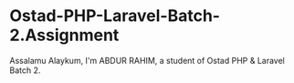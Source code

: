 # Ostad-PHP-Laravel-Batch-2.Assignment
Assalamu Alaykum,
I'm ABDUR RAHIM, a student of Ostad PHP & Laravel Batch 2.
